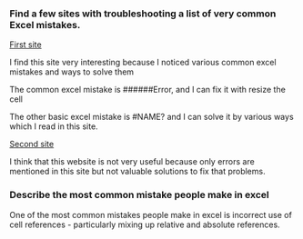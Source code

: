 ### Find a few sites with troubleshooting  a list of very common Excel mistakes.

[First site](https://medium.com/@Emma_Donery/most-common-excel-errors-and-how-to-fix-them-5cf4e124b35e)

I find this site very interesting because I noticed various common excel mistakes and ways to solve them

The common excel mistake is ######Error, and I can fix it with resize the cell

The other basic excel mistake is #NAME? and I can solve it by various ways which I read in this site.

[Second site](https://www.f9finance.com/common-errors-in-excel/)

I think that this website is not very useful because only errors are mentioned in this site but not valuable solutions to fix that problems.

### Describe the most common mistake people make in excel 

One of the most common mistakes people make in excel is incorrect use of cell references - particularly mixing up relative and absolute references.


